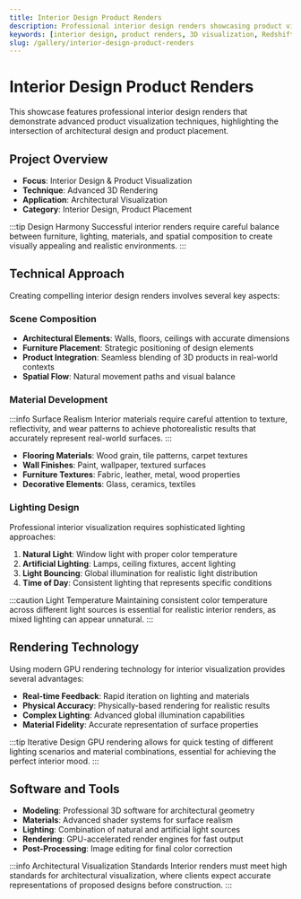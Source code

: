 ```yaml
---
title: Interior Design Product Renders
description: Professional interior design renders showcasing product visualization techniques using advanced 3D rendering technology.
keywords: [interior design, product renders, 3D visualization, Redshift, architectural visualization, furniture rendering, lighting design]
slug: /gallery/interior-design-product-renders
---
```


# Interior Design Product Renders

This showcase features professional interior design renders that demonstrate advanced product visualization techniques, highlighting the intersection of architectural design and product placement.

## Project Overview

- **Focus**: Interior Design & Product Visualization
- **Technique**: Advanced 3D Rendering
- **Application**: Architectural Visualization
- **Category**: Interior Design, Product Placement

:::tip Design Harmony
Successful interior renders require careful balance between furniture, lighting, materials, and spatial composition to create visually appealing and realistic environments.
:::

## Technical Approach

Creating compelling interior design renders involves several key aspects:

### Scene Composition

- **Architectural Elements**: Walls, floors, ceilings with accurate dimensions
- **Furniture Placement**: Strategic positioning of design elements
- **Product Integration**: Seamless blending of 3D products in real-world contexts
- **Spatial Flow**: Natural movement paths and visual balance

### Material Development

:::info Surface Realism
Interior materials require careful attention to texture, reflectivity, and wear patterns to achieve photorealistic results that accurately represent real-world surfaces.
:::

- **Flooring Materials**: Wood grain, tile patterns, carpet textures
- **Wall Finishes**: Paint, wallpaper, textured surfaces
- **Furniture Textures**: Fabric, leather, metal, wood properties
- **Decorative Elements**: Glass, ceramics, textiles

### Lighting Design

Professional interior visualization requires sophisticated lighting approaches:

1. **Natural Light**: Window light with proper color temperature
2. **Artificial Lighting**: Lamps, ceiling fixtures, accent lighting
3. **Light Bouncing**: Global illumination for realistic light distribution
4. **Time of Day**: Consistent lighting that represents specific conditions

:::caution Light Temperature
Maintaining consistent color temperature across different light sources is essential for realistic interior renders, as mixed lighting can appear unnatural.
:::

## Rendering Technology

Using modern GPU rendering technology for interior visualization provides several advantages:

- **Real-time Feedback**: Rapid iteration on lighting and materials
- **Physical Accuracy**: Physically-based rendering for realistic results
- **Complex Lighting**: Advanced global illumination capabilities
- **Material Fidelity**: Accurate representation of surface properties

:::tip Iterative Design
GPU rendering allows for quick testing of different lighting scenarios and material combinations, essential for achieving the perfect interior mood.
:::

## Software and Tools

- **Modeling**: Professional 3D software for architectural geometry
- **Materials**: Advanced shader systems for surface realism
- **Lighting**: Combination of natural and artificial light sources
- **Rendering**: GPU-accelerated render engines for fast output
- **Post-Processing**: Image editing for final color correction

:::info Architectural Visualization Standards
Interior renders must meet high standards for architectural visualization, where clients expect accurate representations of proposed designs before construction.
:::